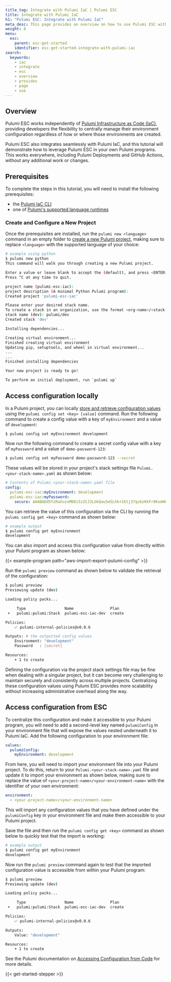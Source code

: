 ```yaml
---
title_tag: Integrate with Pulumi IaC | Pulumi ESC
title: Integrate with Pulumi IaC
h1: "Pulumi ESC: Integrate with Pulumi IaC"
meta_desc: This page provides an overview on how to use Pulumi ESC with Pulumi IaC.
weight: 8
menu:
  esc:
    parent: esc-get-started
    identifier: esc-get-started-integrate-with-pulumi-iac
search:
  keywords:
    - iac
    - integrate
    - esc
    - overview
    - provides
    - page
    - use
---
```


## Overview

Pulumi ESC works independently of [Pulumi Infrastructure as Code (IaC)](/docs/get-started/), providing developers the flexibility to centrally manage their environment configuration regardless of how or where those environments are created.

Pulumi ESC also integrates seamlessly with Pulumi IaC, and this tutorial will demonstrate how to leverage Pulumi ESC in your own Pulumi programs. This works everywhere, including Pulumi Deployments and GitHub Actions, without any additional work or changes.

## Prerequisites

To complete the steps in this tutorial, you will need to install the following prerequisites:

- the [Pulumi IaC CLI](/docs/cli/)
- one of [Pulumi's supported language runtimes](/docs/languages-sdks/)

### Create and Configure a New Project

Once the prerequisites are installed, run the `pulumi new <language>` command in an empty folder to [create a new Pulumi project](/docs/cli/commands/pulumi_new/), making sure to replace `<language>` with the supported language of your choice:

```bash
# example using python
$ pulumi new python
This command will walk you through creating a new Pulumi project.

Enter a value or leave blank to accept the (default), and press <ENTER>.
Press ^C at any time to quit.

project name (pulumi-esc-iac):
project description (A minimal Python Pulumi program):
Created project 'pulumi-esc-iac'

Please enter your desired stack name.
To create a stack in an organization, use the format <org-name>/<stack-name> (e.g. `acmecorp/dev`).
stack name (dev): pulumi/dev
Created stack 'dev'

Installing dependencies...

Creating virtual environment...
Finished creating virtual environment
Updating pip, setuptools, and wheel in virtual environment...
...
...
Finished installing dependencies

Your new project is ready to go!

To perform an initial deployment, run `pulumi up`
```

## Access configuration locally

In a Pulumi project, you can locally [store and retrieve configuration values](/docs/concepts/config/) using the `pulumi config set <key> [value]` command. Run the following command to create a config value with a key of `myEnvironment` and a value of `development`:

```bash
$ pulumi config set myEnvironment development
```

Now run the following command to create a secret config value with a key of `myPassword` and a value of `demo-password-123`:

```bash
$ pulumi config set myPassword demo-password-123 --secret
```

These values will be stored in your project's stack settings file `Pulumi.<your-stack-name>.yaml` as shown below:

```yaml
# Contents of Pulumi.<your-stack-name>.yaml file
config:
  pulumi-esc-iac:myEnvironment: development
  pulumi-esc-iac:myPassword:
    secure: AAABADd5YzRaVuzxM08i5z2CJ3LGkQau5e5Lhk+1Gtj37qv6zKkFr8KxmN6X+w/XMg==
```

You can retrieve the value of this configuration via the CLI by running the `pulumi config get <key>` command as shown below:

```bash
# example output
$ pulumi config get myEnvironment
development
```

You can also import and access this configuration value from directly within your Pulumi program as shown below:

{{< example-program path="aws-import-export-pulumi-config" >}}

Run the `pulumi preview` command as shown below to validate the retrieval of the configuration:

```bash
$ pulumi preview
Previewing update (dev)

Loading policy packs...

     Type                 Name                Plan
 +   pulumi:pulumi:Stack  pulumi-esc-iac-dev  create

Policies:
    ✅ pulumi-internal-policies@v0.0.6

Outputs: # the outputted config values
    Environment: "development"
    Password   : [secret]

Resources:
    + 1 to create
```

Defining the configuration via the project stack settings file may be fine when dealing with a singular project, but it can become very challenging to maintain securely and consistently across multiple projects. Centralizing these configuration values using Pulumi ESC provides more scalability without increasing administrative overhead along the way.

## Access configuration from ESC

To centralize this configuration and make it accessible to your Pulumi program, you will need to add a second-level key named `pulumiConfig` in your environment file that will expose the values nested underneath it to Pulumi IaC. Add the following configuration to your environment file:

```yaml
values:
  pulumiConfig:
    myEnvironment: development
```

From here, you will need to import your environment file into your Pulumi project. To do this, return to your `Pulumi.<your-stack-name>.yaml` file and update it to import your environment as shown below, making sure to replace the value of `<your-project-name>/<your-environment-name>` with the identifier of your own environment:

```yaml
environment:
  - <your-project-name>/<your-environment-name>
```

This will import any configuration values that you have defined under the `pulumiConfig` key in your environment file and make them accessible to your Pulumi project.

Save the file and then run the `pulumi config get <key>` command as shown below to quickly test that the import is working:

```bash
# example output
$ pulumi config get myEnvironment
development
```

Now run the `pulumi preview` command again to test that the imported configuration value is accessible from within your Pulumi program:

```bash
$ pulumi preview
Previewing update (dev)

Loading policy packs...

     Type                 Name                Plan
 +   pulumi:pulumi:Stack  pulumi-esc-iac-dev  create

Policies:
    ✅ pulumi-internal-policies@v0.0.6

Outputs:
    Value: "development"

Resources:
    + 1 to create
```

See the Pulumi documentation on [Accessing Configuration from Code](/docs/concepts/config/#code) for more details.

{{< get-started-stepper >}}
